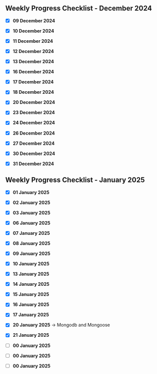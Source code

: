 ## Weekly Progress Checklist - December 2024

- [X] **09 December 2024**
- [X] **10 December 2024**
- [X] **11 December 2024**
- [X] **12 December 2024**
- [X] **13 December 2024**
- [X] **16 December 2024**
- [X] **17 December 2024**
- [X] **18 December 2024**
- [X] **20 December 2024**
- [X] **23 December 2024**
- [X] **24 December 2024**
- [X] **26 December 2024**
- [X] **27 December 2024**
- [X] **30 December 2024**
- [X] **31 December 2024**


## Weekly Progress Checklist - January 2025

- [X] **01 January 2025**
- [X] **02 January 2025**
- [X] **03 January 2025**
- [X] **06 January 2025**
- [X] **07 January 2025**
- [X] **08 January 2025**
- [X] **09 January 2025**
- [X] **10 January 2025**
- [X] **13 January 2025**
- [x] **14 January 2025**
- [x] **15 January 2025**
- [X] **16 January 2025**
- [X] **17 January 2025**
- [X] **20 January 2025** -> Mongodb and Mongoose
- [X] **21 January 2025**
- [ ] **00 January 2025**
- [ ] **00 January 2025**
- [ ] **00 January 2025**

